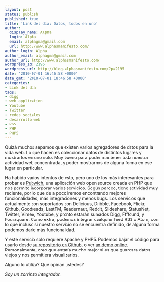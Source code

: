 ```yaml
---
layout: post
status: publish
published: true
title: 'Link del día: Datos, todos en uno'
author:
  display_name: Alpha
  login: Alpha
  email: alphagma@gmail.com
  url: http://www.alphasmanifesto.com/
author_login: Alpha
author_email: alphagma@gmail.com
author_url: http://www.alphasmanifesto.com/
wordpress_id: 2195
wordpress_url: http://blog.alphasmanifesto.com/?p=2195
date: '2010-07-01 16:46:58 +0000'
date_gmt: '2010-07-01 18:46:58 +0000'
categories:
- Link del día
tags:
- digg
- web application
- Youtube
- Twitter
- redes sociales
- desarrollo web
- RSS
- PHP
- PHP5
---
```


Quizá muchos sepamos que existen varios agregadores de datos para la vida web. Lo que hacen es coleccionar datos de distintos lugares y mostrarlos en uno solo. Muy bueno para poder mantener toda nuestra actividad web concentrada, y poder mostrarnos de alguna forma en ese lugar en particular.

Ha habido varios intentos de esto, pero uno de los más interesantes para probar es [Pubwich](http://pubwich.org/), una aplicación web open source creada en PHP que nos permite incorporar varios servicios. Según parece, tiene actividad muy reciente, por lo que de a poco iremos encontrando mejores funcionalidades, más integraciones y menos bugs. Los servicios que actualmente son soportados son Delicious, Dribble, Facebook, Flickr, Github, Goodreads, LastFM, Readernaut, Reddit, Slideshare, StatusNet, Twitter, Vimeo, Youtube, y pronto estarán sumados Digg, Ffffound, y Foursquare. Como extra, podemos integrar cualquier feed RSS o Atom, con lo que incluso si nuestro servicio no se encuentra definido, de alguna forma podemos darle más funcionalidad.

Y este servicio solo requiere Apache y PHP5. Podemos bajar el código para usarlo desde [su repositorio en Github](http://github.com/remiprev/pubwich), o ver [un demo online](http://demo.pubwich.org/). Personalmente, creo que estaría mucho mejor si es que guardara datos viejos y nos permitiera visualizarlos.

Alguno lo utiliza? Qué opinan ustedes?

_Soy un zorrinito integrador._
